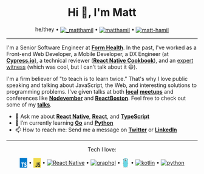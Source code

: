 <h1 align="center">Hi 👋, I'm Matt</h1>

<p align="center">
  he/they •
  <a title="Twitter" href="https://twitter.com/_matthamil" target="blank"><img align="center" src="https://raw.githubusercontent.com/rahuldkjain/github-profile-readme-generator/master/src/images/icons/Social/twitter.svg" alt="_matthamil" height="20" width="27" /></a> •
  <a title="LinkedIn" href="https://linkedin.com/in/matthamil" target="blank"><img align="center" src="https://raw.githubusercontent.com/rahuldkjain/github-profile-readme-generator/master/src/images/icons/Social/linked-in-alt.svg" alt="matthamil" height="20" width="27" /></a> •
  <a title="Stack Overflow" href="https://stackoverflow.com/users/matt-hamil" target="blank"><img align="center" src="https://raw.githubusercontent.com/rahuldkjain/github-profile-readme-generator/master/src/images/icons/Social/stack-overflow.svg" alt="matt-hamil" height="20" width="27" /></a>
</p>

---

I'm a Senior Software Engineer at [**Form Health**](https://formhealth.co/). In the past, I've worked as a Front-end Web Developer, a Mobile Developer, a DX Engineer (at [**Cypress.io**](https://cypress.io)), a technical reviewer ([**React Native Cookbook**](https://www.oreilly.com/library/view/react-native-cookbook/9781491993835/)), and an [expert witness](https://en.wikipedia.org/wiki/Expert_witness) (which was cool, but I can't talk about it 😄).

I'm a firm believer of "to teach is to learn twice." That's why I love public speaking and talking about JavaScript, the Web, and interesting solutions to programming problems. I've given talks at both [**local**](https://www.meetup.com/nashreact-meetup/) [**meetups**](https://www.meetup.com/nashjs/) and conferences like [**Nodevember**](http://nodevember.org/) and [**ReactBoston**](https://www.youtube.com/watch?v=Vx9BeQSCAnc). Feel free to check out some of my [**talks**](https://www.github.com/matthamil/talks/).

- 💬 Ask me about [**React Native**](https://reactnative.dev/), [**React**](https://reactjs.org/), and [**TypeScript**](https://www.typescriptlang.org/)
- 🌱 I’m currently learning [**Go**](https://go.dev/) and [**Python**](https://www.python.org/)
- 📫 How to reach me: Send me a message on [**Twitter**](https://twitter.com/_matthamil) or [**LinkedIn**](https://linkedin.com/in/matthamil)

---

<p align="center">
Tech I love:
</p>

<p align="center">
<a title="TypeScript" href="https://www.typescriptlang.org/" target="_blank" rel="noreferrer"> 
<img align="center" src="https://raw.githubusercontent.com/devicons/devicon/master/icons/typescript/typescript-original.svg" alt="typescript" width="20" height="26"/></a> •
<a title="JavaScript" href="https://developer.mozilla.org/en-US/docs/Web/JavaScript" target="_blank" rel="noreferrer"> 
<img align="center" src="https://raw.githubusercontent.com/devicons/devicon/master/icons/javascript/javascript-original.svg" alt="javascript" width="20" height="26"/></a> •
<a title="React Native" href="https://reactnative.dev/" target="_blank" rel="noreferrer">
<img align="center"  src="https://reactnative.dev/img/header_logo.svg" alt="React Native" width="20" height="26"/></a> •
<a title="GraphQL" href="https://graphql.org" target="_blank" rel="noreferrer"><img align="center" src="https://www.vectorlogo.zone/logos/graphql/graphql-icon.svg" alt="graphql" width="20" height="26"/></a> •
<a title="Go" href="https://golang.org" target="_blank" rel="noreferrer"><img align="center" src="https://raw.githubusercontent.com/devicons/devicon/master/icons/go/go-original.svg" alt="go" width="20" height="26"/></a> •
<a title="Kotlin" href="https://kotlinlang.org" target="_blank" rel="noreferrer"><img align="center" src="https://www.vectorlogo.zone/logos/kotlinlang/kotlinlang-icon.svg" alt="kotlin" width="20" height="26"/></a> •
<a title="Python" href="https://www.python.org/" target="_blank" rel="noreferrer"><img align="center" src="https://www.vectorlogo.zone/logos/python/python-icon.svg" alt="python" width="20" height="26"/></a>
</p>
